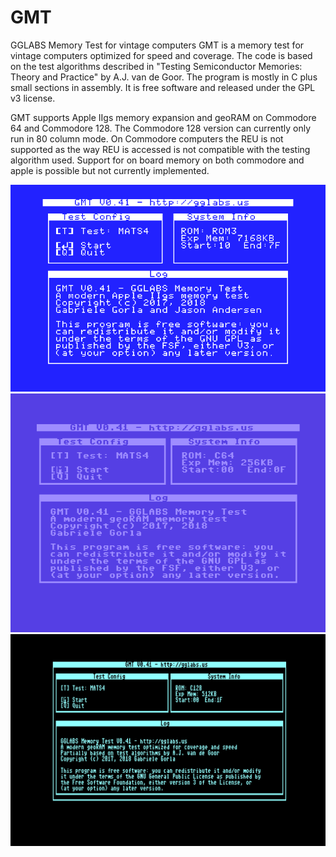 # GMT
GGLABS Memory Test for vintage computers
GMT is a memory test for vintage computers optimized for speed and coverage. The code is based on the test algorithms described in
"Testing Semiconductor Memories: Theory and Practice" by A.J. van de Goor. 
The program is mostly in C plus small sections in assembly. It is free software and released under the GPL v3 license.

GMT supports Apple IIgs memory expansion and geoRAM on Commodore 64 and Commodore 128. The Commodore 128 version can currently only run in 80 column mode.
On Commodore computers the REU is not supported as the way REU is accessed is not compatible with the testing algorithm used.
Support for on board memory on both commodore and apple is possible but not currently implemented.

![alt text](screenshots/gmt-0.41_2gs.png "GMT running on Apple IIgs")
![alt text](screenshots/gmt-0.41_c64.png "GMT running on Commodore 64")
![alt text](screenshots/gmt-0.41_c128.png "GMT running on Commodore 128")
